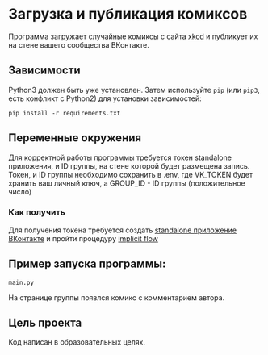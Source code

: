 # Загрузка и публикация комиксов

Программа загружает случайные комиксы с сайта [xkcd](https://xkcd.com) и публикует их на стене вашего сообщества ВКонтакте.

## Зависимости

Python3 должен быть уже установлен. 
Затем используйте `pip` (или `pip3`, есть конфликт с Python2) для установки зависимостей:
```
pip install -r requirements.txt
```

## Переменные окружения

Для корректной работы программы требуется токен standalone приложения, и ID группы, на стене которой будет размещена запись.
Токен, и ID группы необходимо сохранить в .env, где VK_TOKEN будет хранить ваш личный ключ, а GROUP_ID - ID группы (положительное число)
 
### Как получить

Для получения токена требуется создать [standalone приложение ВКонтакте](https://vk.com/dev) и пройти процедуру [implicit flow](https://vk.com/dev/implicit_flow_user)

## Пример запуска программы:
```
main.py
```

На странице группы появлся комикс с комментарием автора.

## Цель проекта

Код написан в образовательных целях.
